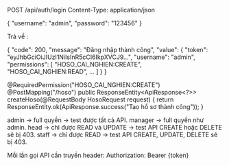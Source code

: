 POST /api/auth/login
Content-Type: application/json

{
  "username": "admin",
  "password": "123456"
}

Trả về :

{
  "code": 200,
  "message": "Đăng nhập thành công",
  "value": {
    "token": "eyJhbGciOiJIUzI1NiIsInR5cCI6IkpXVCJ9...",
    "username": "admin",
    "permissions": [
      "HOSO_CAI_NGHIEN:CREATE",
      "HOSO_CAI_NGHIEN:READ",
      ...
    ]
  }
}



@RequiredPermission("HOSO_CAI_NGHIEN:CREATE")
@PostMapping("/hoso")
public ResponseEntity<ApiResponse<?>> createHoso(@RequestBody HosoRequest request) {
    return ResponseEntity.ok(ApiResponse.success("Tạo hồ sơ thành công"));
}


admin → full quyền → test được tất cả API.
manager → full quyền như admin.
head → chỉ được READ và UPDATE → test API CREATE hoặc DELETE sẽ bị 403.
staff → chỉ được READ → test API CREATE, UPDATE, DELETE sẽ bị 403.

Mỗi lần gọi API cần truyền header:
Authorization: Bearer {token}
